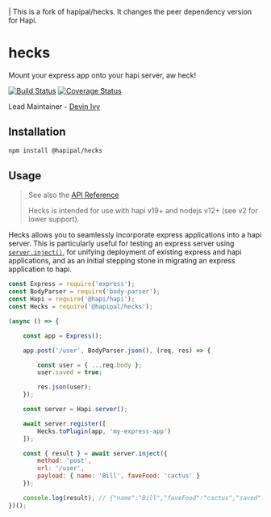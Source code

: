 | This is a fork of hapipal/hecks. It changes the peer dependency version for Hapi.

# hecks
Mount your express app onto your hapi server, aw heck!

[![Build Status](https://travis-ci.com/hapipal/hecks.svg?branch=master)](https://travis-ci.com/hapipal/hecks) [![Coverage Status](https://coveralls.io/repos/hapipal/hecks/badge.svg?branch=master&service=github)](https://coveralls.io/github/hapipal/hecks?branch=master)

Lead Maintainer - [Devin Ivy](https://github.com/devinivy)

## Installation
```sh
npm install @hapipal/hecks
```

## Usage
> See also the [API Reference](API.md)
>
> Hecks is intended for use with hapi v19+ and nodejs v12+ (see v2 for lower support).

Hecks allows you to seamlessly incorporate express applications into a hapi server.  This is particularly useful for testing an express server using [`server.inject()`](https://github.com/hapijs/hapi/blob/master/API.md#server.inject()), for unifying deployment of existing express and hapi applications, and as an initial stepping stone in migrating an express application to hapi.

```js
const Express = require('express');
const BodyParser = require('body-parser');
const Hapi = require('@hapi/hapi');
const Hecks = require('@hapipal/hecks');

(async () => {

    const app = Express();

    app.post('/user', BodyParser.json(), (req, res) => {

        const user = { ...req.body };
        user.saved = true;

        res.json(user);
    });

    const server = Hapi.server();

    await server.register([
        Hecks.toPlugin(app, 'my-express-app')
    ]);

    const { result } = await server.inject({
        method: 'post',
        url: '/user',
        payload: { name: 'Bill', faveFood: 'cactus' }
    });

    console.log(result); // {"name":"Bill","faveFood":"cactus","saved":true}
})();
```
